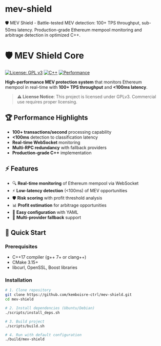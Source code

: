# mev-shield
🛡️ MEV Shield - Battle-tested MEV detection: 100+ TPS throughput, sub-50ms latency. Production-grade Ethereum mempool monitoring and arbitrage detection in optimized C++.

# 🛡️ MEV Shield Core

[![License: GPL v3](https://img.shields.io/badge/License-GPLv3-blue.svg)](https://www.gnu.org/licenses/gpl-3.0)
[![C++](https://img.shields.io/badge/C++-17-blue.svg)](https://isocpp.org/)
[![Performance](https://img.shields.io/badge/Performance-100%2B_TPS-green.svg)](https://github.com/kemboisre-ctrl/mev-shield)

**High-performance MEV protection system** that monitors Ethereum mempool in real-time with **100+ TPS throughput** and **<100ms latency**. 

> **⚠️ License Notice**: This project is licensed under GPLv3. Commercial use requires proper licensing.

## 🏆 Performance Highlights

- **100+ transactions/second** processing capability
- **<100ms** detection to classification latency  
- **Real-time WebSocket** monitoring
- **Multi-RPC redundancy** with fallback providers
- **Production-grade C++** implementation

## ⚡ Features

- 🔍 **Real-time monitoring** of Ethereum mempool via WebSocket
- ⚡ **Low-latency detection** (<100ms) of MEV opportunities
- 🛡️ **Risk scoring** with profit threshold analysis
- 📊 **Profit estimation** for arbitrage opportunities
- 🔧 **Easy configuration** with YAML
- 🔄 **Multi-provider fallback** support

## 🚀 Quick Start

### Prerequisites
- C++17 compiler (g++ 7+ or clang++)
- CMake 3.15+
- libcurl, OpenSSL, Boost libraries

### Installation

```bash
# 1. Clone repository
git clone https://github.com/kemboisre-ctrl/mev-shield.git
cd mev-shield

# 2. Install dependencies (Ubuntu/Debian)
./scripts/install_deps.sh

# 3. Build project
./scripts/build.sh

# 4. Run with default configuration
./build/mev-shield
